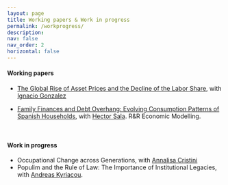 ```yaml
---
layout: page
title: Working papers & Work in progress
permalink: /workprogress/
description: 
nav: false
nav_order: 2
horizontal: false
---
```


<!-- pages/workprogress.md -->

  <h4>Working papers</h4>

  - [The Global Rise of Asset Prices and the Decline of the Labor Share](https://papers.ssrn.com/sol3/papers.cfm?abstract_id=2964329), with [Ignacio Gonzalez](https://www.ignacioglez.com/)

  - [Family Finances and Debt Overhang: Evolving Consumption Patterns of Spanish Households](https://docs.iza.org/dp15222.pdf), with [Hector Sala](https://espainnova.uab.cat/es/hector_sala). R&R Economic Modelling.

  <br>

  <h4>Work in progress</h4>

  - Occupational Change across Generations, with [Annalisa Cristini](https://didattica-rubrica.unibg.it/ugov/person/3083)
  - Populim and the Rule of Law: The Importance of Institutional Legacies, with [Andreas Kyriacou](https://www.udg.edu/ca/directori/pagina-personal?ID=2001744&language=es-ES).
</div>
